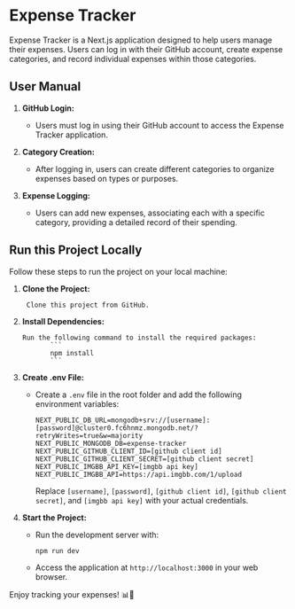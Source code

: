 # Expense Tracker

Expense Tracker is a Next.js application designed to help users manage their expenses. Users can log in with their GitHub account, create expense categories, and record individual expenses within those categories.

## User Manual

1. **GitHub Login:**

   - Users must log in using their GitHub account to access the Expense Tracker application.

2. **Category Creation:**

   - After logging in, users can create different categories to organize expenses based on types or purposes.

3. **Expense Logging:**
   - Users can add new expenses, associating each with a specific category, providing a detailed record of their spending.

## Run this Project Locally

Follow these steps to run the project on your local machine:

1.  **Clone the Project:**

         Clone this project from GitHub.

2.  **Install Dependencies:**

        Run the following command to install the required packages:
               ```
               npm install
               ```

3.  **Create .env File:**

    - Create a `.env` file in the root folder and add the following environment variables:

      ```env
      NEXT_PUBLIC_DB_URL=mongodb+srv://[username]:[password]@cluster0.fc6hnmz.mongodb.net/?retryWrites=true&w=majority
      NEXT_PUBLIC_MONGODB_DB=expense-tracker
      NEXT_PUBLIC_GITHUB_CLIENT_ID=[github client id]
      NEXT_PUBLIC_GITHUB_CLIENT_SECRET=[github client secret]
      NEXT_PUBLIC_IMGBB_API_KEY=[imgbb api key]
      NEXT_PUBLIC_IMGBB_API=https://api.imgbb.com/1/upload
      ```

      Replace `[username]`, `[password]`, `[github client id]`, `[github client secret]`, and `[imgbb api key]` with your actual credentials.

4.  **Start the Project:**

    - Run the development server with:

      ```bash
      npm run dev
      ```

    - Access the application at `http://localhost:3000` in your web browser.

Enjoy tracking your expenses! 📊💸
